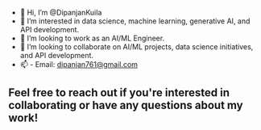 - 👋 Hi, I’m @DipanjanKuila
- 👀 I’m interested in data science, machine learning, generative AI, and API development.
- 💼 I’m looking to work as an AI/ML Engineer.
- 💞️ I’m looking to collaborate on AI/ML projects, data science initiatives, and API development.
- 📫 - Email: dipanjan761@gmail.com

## Feel free to reach out if you're interested in collaborating or have any questions about my work!

<!---
DipanjanKuila/DipanjanKuila is a ✨ special ✨ repository because its `README.md` (this file) appears on your GitHub profile.
You can click the Preview link to take a look at your changes.
--->
